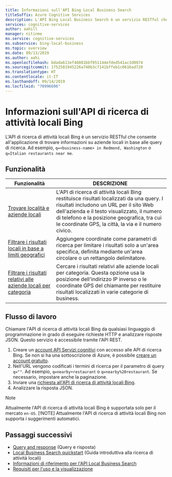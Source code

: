 ```yaml
---
title: Informazioni sull'API Bing Local Business Search
titleSuffix: Azure Cognitive Services
description: L'API Bing Local Business Search è un servizio RESTful che consente all'applicazione di trovare informazioni su luoghi e aziende locali in base alle query di ricerca.
services: cognitive-services
author: aahill
manager: nitinme
ms.service: cognitive-services
ms.subservice: bing-local-business
ms.topic: overview
ms.date: 09/13/2019
ms.author: aahi
ms.openlocfilehash: bdada613ef46881bbf051144efded541ac3d0974
ms.sourcegitcommit: 1752581945226a748b3c7141bffeb1c0616ad720
ms.translationtype: HT
ms.contentlocale: it-IT
ms.lasthandoff: 09/14/2019
ms.locfileid: "70996696"
---
```

# <a name="what-is-bing-local-business-search"></a>Informazioni sull'API di ricerca di attività locali Bing
L'API di ricerca di attività locali Bing è un servizio RESTful che consente all'applicazione di trovare informazioni su aziende locali in base alle query di ricerca. Ad esempio, `q=<business-name> in Redmond, Washington` o `q=Italian restaurants near me`. 

## <a name="features"></a>Funzionalità
| Funzionalità | DESCRIZIONE |  
| -- | -- | 
| [Trovare località e aziende locali](quickstarts/local-quickstart.md) | L'API di ricerca di attività locali Bing restituisce risultati localizzati da una query. I risultati includono un URL per il sito Web dell'azienda e il testo visualizzato, il numero di telefono e la posizione geografica, tra cui le coordinate GPS, la città, la via e il numero civico. |  
| [Filtrare i risultati locali in base a limiti geografici](specify-geographic-search.md) | Aggiungere coordinate come parametri di ricerca per limitare i risultati solo a un'area specifica, definita mediante un'area circolare o un rettangolo delimitatore. | 
| [Filtrare i risultati relativi alle aziende locali per categoria](local-categories.md) | Cercare i risultati relativi alle aziende locali per categoria. Questa opzione usa la posizione dell'indirizzo IP inverso o le coordinate GPS del chiamante per restituire risultati localizzati in varie categorie di business.|

## <a name="workflow"></a>Flusso di lavoro
Chiamare l'API di ricerca di attività locali Bing da qualsiasi linguaggio di programmazione in grado di eseguire richieste HTTP e analizzare risposte JSON. Questo servizio è accessibile tramite l'API REST.
 
1. Creare un [account API Servizi cognitivi](https://docs.microsoft.com/azure/cognitive-services/cognitive-services-apis-create-account) con accesso alle API di ricerca Bing. Se non si ha una sottoscrizione di Azure, è possibile [creare un account gratuito](https://azure.microsoft.com/try/cognitive-services/?api=bing-web-search-api).   
2. Nell'URL vengono codificati i termini di ricerca per il parametro di query `q=""`. Ad esempio, `q=nearby+restaurant` o `q=nearby%20restaurant`. Se necessario, impostare anche la paginazione. 
3. Inviare una [richiesta all'API di ricerca di attività locali Bing](quickstarts/local-quickstart.md). 
4. Analizzare la risposta JSON. 

> [!NOTE]
> Attualmente l'API di ricerca di attività locali Bing è supportata solo per il mercato `en-US`. 
> [!NOTE]
> Attualmente l'API di ricerca di attività locali Bing non supporta i suggerimenti automatici. 

## <a name="next-steps"></a>Passaggi successivi
- [Query and response](local-search-query-response.md) (Query e risposta)
- [Local Business Search quickstart](quickstarts/local-quickstart.md) (Guida introduttiva alla ricerca di attività locali)
- [Informazioni di riferimento per l'API Local Business Search](local-search-reference.md)
- [Requisiti per l'uso e la visualizzazione](use-display-requirements.md)
